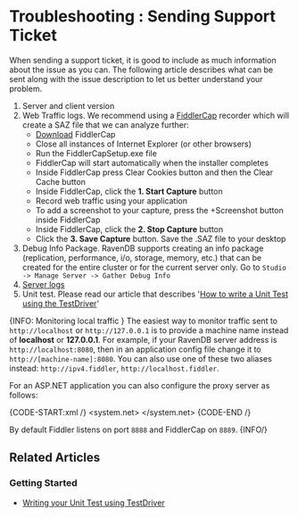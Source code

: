 # Troubleshooting : Sending Support Ticket

When sending a support ticket, it is good to include as much information about the issue as you can. The following article describes what can be sent along with the issue description to let us better understand your problem.

1. Server and client version
2. Web Traffic logs. We recommend using a [FiddlerCap](http://www.telerik.com/fiddler/fiddlercap) recorder which will create a SAZ file that we can analyze further:
    - [Download](http://www.telerik.com/fiddler/fiddlercap) FiddlerCap
    - Close all instances of Internet Explorer (or other browsers)
    - Run the FiddlerCapSetup.exe file
    - FiddlerCap will start automatically when the installer completes
    - Inside FiddlerCap press Clear Cookies button and then the Clear Cache button
    - Inside FiddlerCap, click the **1. Start Capture** button
    - Record web traffic using your application
    - To add a screenshot to your capture, press the +Screenshot button inside FiddlerCap
    - Inside FiddlerCap, click the **2. Stop Capture** button
    - Click the **3. Save Capture** button. Save the .SAZ file to your desktop
3. Debug Info Package. RavenDB supports creating an info package (replication, performance, i/o, storage, memory, etc.) that can be created for the entire cluster or for the current server only. Go to `Studio -> Manage Server -> Gather Debug Info`
4. [Server logs](../../server/troubleshooting/logging)
5. Unit test. Please read our article that describes '[How to write a Unit Test using the TestDriver](../../start/test-driver)'

{INFO: Monitoring local traffic }
The easiest way to monitor traffic sent to `http://localhost` or `http://127.0.0.1` is to provide a machine name instead of **localhost** or **127.0.0.1**.
For example, if your RavenDB server address is `http://localhost:8080`, then in an application config file change it to  `http://[machine-name]:8080`. You can also use one of these two aliases instead:  `http://ipv4.fiddler`, `http://localhost.fiddler`.

For an ASP.NET application you can also configure the proxy server as follows:

{CODE-START:xml /}
<system.net>
  <defaultProxy>
    <proxy bypassonlocal="False" usesystemdefault="True" proxyaddress="http://127.0.0.1:[port number]" />
  </defaultProxy>
</system.net>
{CODE-END /}

By default Fiddler listens on port `8888` and FiddlerCap on `8889`.
{INFO/}

## Related Articles

### Getting Started

- [Writing your Unit Test using TestDriver](../../start/test-driver)
